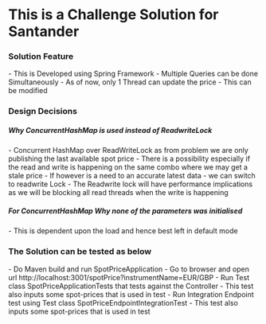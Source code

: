 <h1>This is a Challenge Solution for Santander</h1>

<h3> Solution Feature</h3>
  - This is Developed using Spring Framework
  - Multiple Queries can be done Simultaneously
  - As of now, only 1 Thread can update the price - This can be modified

<h3>Design Decisions</h3>
<h5>Why ConcurrentHashMap is used instead of ReadwriteLock</h5>
  - Concurrent HashMap over ReadWriteLock as from problem we are only publishing the last available spot price
  - There is a possibility especially if the read and write is happening on the same combo where we may get a stale price
  - If however is a need to an accurate latest data - we can switch to readwrite Lock 
  - The Readwrite lock will have performance implications as we will be blocking all read threads when the write is happening 

<h5>For ConcurrentHashMap Why none of the parameters was initialised</h5>
  - This is dependent upon the load and hence best left in default mode
  

<h3>The Solution can be tested as below</h3> 
  - Do Maven build and run SpotPriceApplication - Go to browser and open url http://localhost:3001/spotPrice?instrumentName=EUR/GBP
  - Run Test class SpotPriceApplicationTests that tests against the Controller - This test also inputs some spot-prices that is used in test
  - Run Integration Endpoint test using Test class SpotPriceEndpointIntegrationTest - This test also inputs some spot-prices that is used in test
  
  

